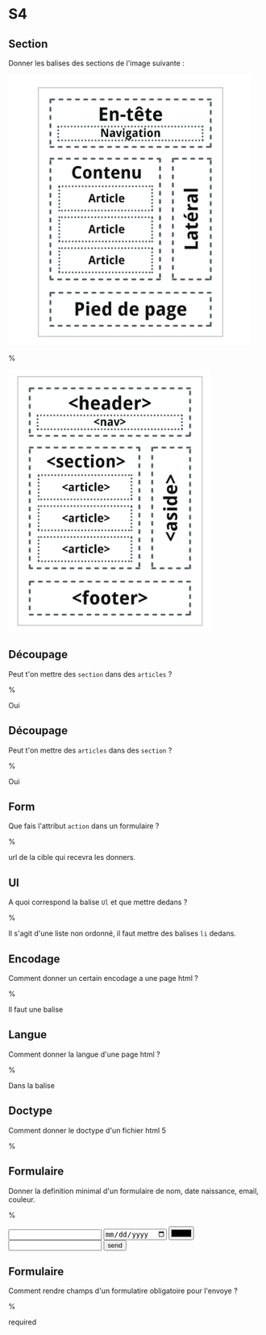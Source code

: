 # S4

## Section

Donner les balises des sections de l'image suivante :

![Image](./1.png)

%

![Image](./1_res.png)

## Découpage

Peut t'on mettre des ```section``` dans des ```articles``` ?

%

Oui

## Découpage

Peut t'on mettre des ```articles``` dans des ```section``` ?

%

Oui

## Form

Que fais l'attribut ```action``` dans un formulaire ?

%

url de la cible qui recevra les donners.

## Ul

A quoi correspond la balise ```Ul``` et que mettre dedans ?

%

Il s'agit d'une liste non ordonné, il faut mettre des balises ```li``` dedans.

## Encodage

Comment donner un certain encodage a une page html ?

%

Il faut une balise
<meta charset="UTF-8">

## Langue

Comment donner la langue d'une page html ?

%

Dans la balise <html lang="fr">

## Doctype

Comment donner le doctype d'un fichier html 5

%

<!DOCTYPE html>

## Formulaire

Donner la definition minimal d'un formulaire de nom, date naissance, email,
couleur.

%

<form action="google.com" method="GET">
  <input type="text" name="name">
  <input type="date" name="date de naissance">
  <input type="color" name="couleur préférées">
  <input type="email">
  <input type="submit" value="send">
</form>

## Formulaire

Comment rendre champs d'un formulatire obligatoire pour l'envoye ?

%

required
